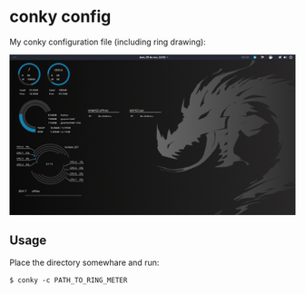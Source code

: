 # conky config

My conky configuration file (including ring drawing):

![conky](conky.png)

## Usage

Place the directory somewhare and run:

~~~shell
$ conky -c PATH_TO_RING_METER
~~~
